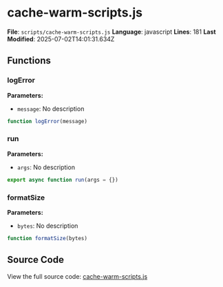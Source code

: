 # cache-warm-scripts.js

**File**: `scripts/cache-warm-scripts.js`
**Language**: javascript
**Lines**: 181
**Last Modified**: 2025-07-02T14:01:31.634Z

## Functions

### logError

**Parameters:**
- `message`: No description

```javascript
function logError(message)
```

### run

**Parameters:**
- `args`: No description

```javascript
export async function run(args = {})
```

### formatSize

**Parameters:**
- `bytes`: No description

```javascript
function formatSize(bytes)
```

## Source Code

View the full source code: [cache-warm-scripts.js](scripts/cache-warm-scripts.js)
